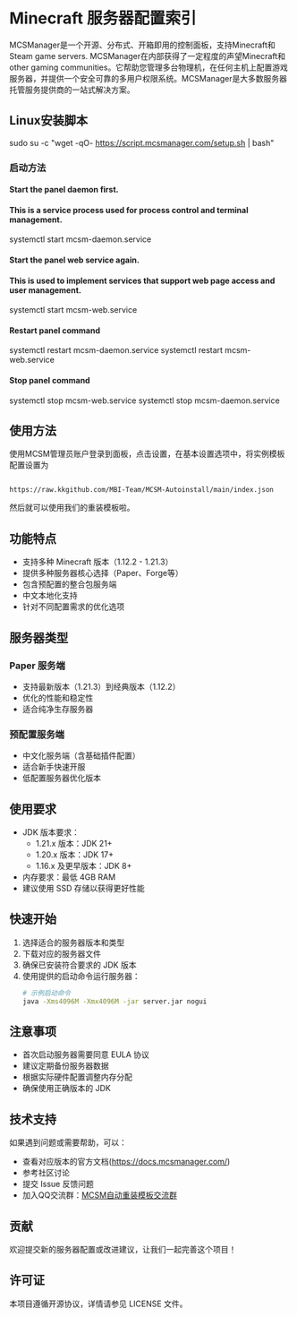 # Minecraft 服务器配置索引

MCSManager是一个开源、分布式、开箱即用的控制面板，支持Minecraft和Steam game servers.
MCSManager在内部获得了一定程度的声望Minecraft和other gaming communities。它帮助您管理多台物理机，在任何主机上配置游戏服务器，并提供一个安全可靠的多用户权限系统。MCSManager是大多数服务器托管服务提供商的一站式解决方案。

## Linux安装脚本

sudo su -c "wget -qO- https://script.mcsmanager.com/setup.sh | bash"

 ### 启动方法

#### Start the panel daemon first.
#### This is a service process used for process control and terminal management.
systemctl start mcsm-daemon.service
#### Start the panel web service again.
#### This is used to implement services that support web page access and user management.
systemctl start mcsm-web.service

#### Restart panel command
systemctl restart mcsm-daemon.service
systemctl restart mcsm-web.service

#### Stop panel command
systemctl stop mcsm-web.service
systemctl stop mcsm-daemon.service

## 使用方法

使用MCSM管理员账户登录到面板，点击设置，在基本设置选项中，将实例模板配置设置为 
```URL

https://raw.kkgithub.com/MBI-Team/MCSM-Autoinstall/main/index.json

```
然后就可以使用我们的重装模板啦。

## 功能特点

- 支持多种 Minecraft 版本（1.12.2 - 1.21.3）
- 提供多种服务器核心选择（Paper、Forge等）
- 包含预配置的整合包服务端
- 中文本地化支持
- 针对不同配置需求的优化选项

## 服务器类型

### Paper 服务端
- 支持最新版本（1.21.3）到经典版本（1.12.2）
- 优化的性能和稳定性
- 适合纯净生存服务器

### 预配置服务端
- 中文化服务端（含基础插件配置）
- 适合新手快速开服
- 低配置服务器优化版本

## 使用要求

- JDK 版本要求：
  - 1.21.x 版本：JDK 21+
  - 1.20.x 版本：JDK 17+
  - 1.16.x 及更早版本：JDK 8+
- 内存要求：最低 4GB RAM
- 建议使用 SSD 存储以获得更好性能

## 快速开始

1. 选择适合的服务器版本和类型
2. 下载对应的服务器文件
3. 确保已安装符合要求的 JDK 版本
4. 使用提供的启动命令运行服务器：
   ```bash
   # 示例启动命令
   java -Xms4096M -Xmx4096M -jar server.jar nogui
   ```

## 注意事项

- 首次启动服务器需要同意 EULA 协议
- 建议定期备份服务器数据
- 根据实际硬件配置调整内存分配
- 确保使用正确版本的 JDK

## 技术支持

如果遇到问题或需要帮助，可以：
- 查看对应版本的官方文档(https://docs.mcsmanager.com/)
- 参考社区讨论
- 提交 Issue 反馈问题
- 加入QQ交流群：[MCSM自动重装模板交流群](https://qm.qq.com/q/lse13asihU)

## 贡献

欢迎提交新的服务器配置或改进建议，让我们一起完善这个项目！

## 许可证

本项目遵循开源协议，详情请参见 LICENSE 文件。
